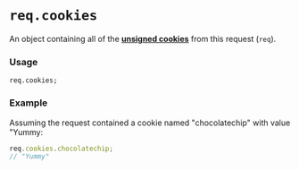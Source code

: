 # `req.cookies`

An object containing all of the [**unsigned cookies**](https://github.com/balderdashy/sails/blob/master/sails-docs/PAGE_NEEDED.md) from this request (`req`).


### Usage
```usage
req.cookies;
```


### Example
Assuming the request contained a cookie named "chocolatechip" with value "Yummy:

```javascript
req.cookies.chocolatechip;
// "Yummy"
```








<docmeta name="displayName" value="req.cookies">
<docmeta name="pageType" value="property">
